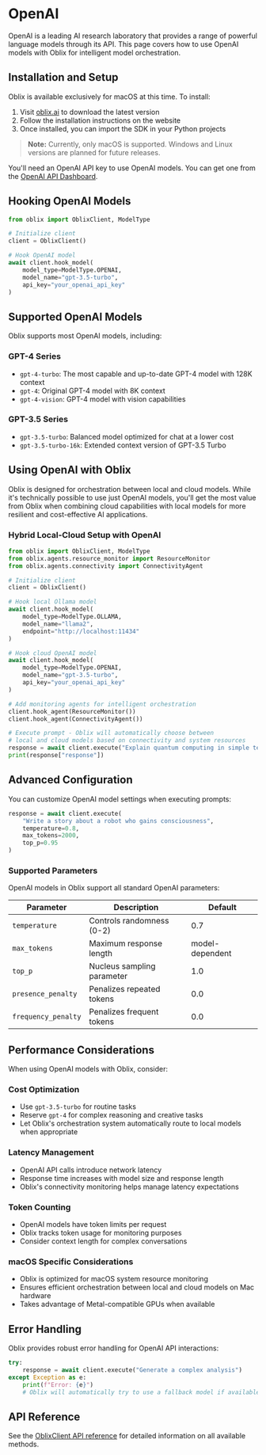 # OpenAI

OpenAI is a leading AI research laboratory that provides a range of powerful language models through its API. This page covers how to use OpenAI models with Oblix for intelligent model orchestration.

## Installation and Setup

Oblix is available exclusively for macOS at this time. To install:

1. Visit [oblix.ai](https://oblix.ai) to download the latest version
2. Follow the installation instructions on the website
3. Once installed, you can import the SDK in your Python projects

> **Note:** Currently, only macOS is supported. Windows and Linux versions are planned for future releases.

You'll need an OpenAI API key to use OpenAI models. You can get one from the [OpenAI API Dashboard](https://platform.openai.com/api-keys).

## Hooking OpenAI Models

```python
from oblix import OblixClient, ModelType

# Initialize client
client = OblixClient()

# Hook OpenAI model
await client.hook_model(
    model_type=ModelType.OPENAI,
    model_name="gpt-3.5-turbo",
    api_key="your_openai_api_key"
)
```

## Supported OpenAI Models

Oblix supports most OpenAI models, including:

### GPT-4 Series
- `gpt-4-turbo`: The most capable and up-to-date GPT-4 model with 128K context
- `gpt-4`: Original GPT-4 model with 8K context
- `gpt-4-vision`: GPT-4 model with vision capabilities

### GPT-3.5 Series
- `gpt-3.5-turbo`: Balanced model optimized for chat at a lower cost
- `gpt-3.5-turbo-16k`: Extended context version of GPT-3.5 Turbo

## Using OpenAI with Oblix

Oblix is designed for orchestration between local and cloud models. While it's technically possible to use just OpenAI models, you'll get the most value from Oblix when combining cloud capabilities with local models for more resilient and cost-effective AI applications.

### Hybrid Local-Cloud Setup with OpenAI

```python
from oblix import OblixClient, ModelType
from oblix.agents.resource_monitor import ResourceMonitor
from oblix.agents.connectivity import ConnectivityAgent

# Initialize client
client = OblixClient()

# Hook local Ollama model
await client.hook_model(
    model_type=ModelType.OLLAMA,
    model_name="llama2",
    endpoint="http://localhost:11434"
)

# Hook cloud OpenAI model
await client.hook_model(
    model_type=ModelType.OPENAI,
    model_name="gpt-3.5-turbo",
    api_key="your_openai_api_key"
)

# Add monitoring agents for intelligent orchestration
client.hook_agent(ResourceMonitor())
client.hook_agent(ConnectivityAgent())

# Execute prompt - Oblix will automatically choose between 
# local and cloud models based on connectivity and system resources
response = await client.execute("Explain quantum computing in simple terms")
print(response["response"])
```

## Advanced Configuration

You can customize OpenAI model settings when executing prompts:

```python
response = await client.execute(
    "Write a story about a robot who gains consciousness",
    temperature=0.8,
    max_tokens=2000,
    top_p=0.95
)
```

### Supported Parameters

OpenAI models in Oblix support all standard OpenAI parameters:

| Parameter | Description | Default |
|-----------|-------------|---------|
| `temperature` | Controls randomness (0-2) | 0.7 |
| `max_tokens` | Maximum response length | model-dependent |
| `top_p` | Nucleus sampling parameter | 1.0 |
| `presence_penalty` | Penalizes repeated tokens | 0.0 |
| `frequency_penalty` | Penalizes frequent tokens | 0.0 |

## Performance Considerations

When using OpenAI models with Oblix, consider:

### Cost Optimization
- Use `gpt-3.5-turbo` for routine tasks
- Reserve `gpt-4` for complex reasoning and creative tasks
- Let Oblix's orchestration system automatically route to local models when appropriate

### Latency Management
- OpenAI API calls introduce network latency
- Response time increases with model size and response length
- Oblix's connectivity monitoring helps manage latency expectations

### Token Counting
- OpenAI models have token limits per request
- Oblix tracks token usage for monitoring purposes
- Consider context length for complex conversations

### macOS Specific Considerations
- Oblix is optimized for macOS system resource monitoring
- Ensures efficient orchestration between local and cloud models on Mac hardware
- Takes advantage of Metal-compatible GPUs when available

## Error Handling

Oblix provides robust error handling for OpenAI API interactions:

```python
try:
    response = await client.execute("Generate a complex analysis")
except Exception as e:
    print(f"Error: {e}")
    # Oblix will automatically try to use a fallback model if available
```

## API Reference

See the [OblixClient API reference](../api-reference/oblix-client.md) for detailed information on all available methods.